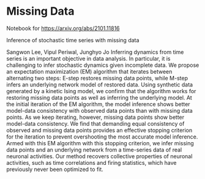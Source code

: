 # Missing Data
Notebook for https://arxiv.org/abs/2101.11816

Inference of stochastic time series with missing data

Sangwon Lee, Vipul Periwal, Junghyo Jo
Inferring dynamics from time series is an important objective in data analysis. In particular, it is challenging to infer stochastic dynamics given incomplete data. We propose an expectation maximization (EM) algorithm that iterates between alternating two steps: E-step restores missing data points, while M-step infers an underlying network model of restored data. Using synthetic data generated by a kinetic Ising model, we confirm that the algorithm works for restoring missing data points as well as inferring the underlying model. At the initial iteration of the EM algorithm, the model inference shows better model-data consistency with observed data points than with missing data points. As we keep iterating, however, missing data points show better model-data consistency. We find that demanding equal consistency of observed and missing data points provides an effective stopping criterion for the iteration to prevent overshooting the most accurate model inference. Armed with this EM algorithm with this stopping criterion, we infer missing data points and an underlying network from a time-series data of real neuronal activities. Our method recovers collective properties of neuronal activities, such as time correlations and firing statistics, which have previously never been optimized to fit.
